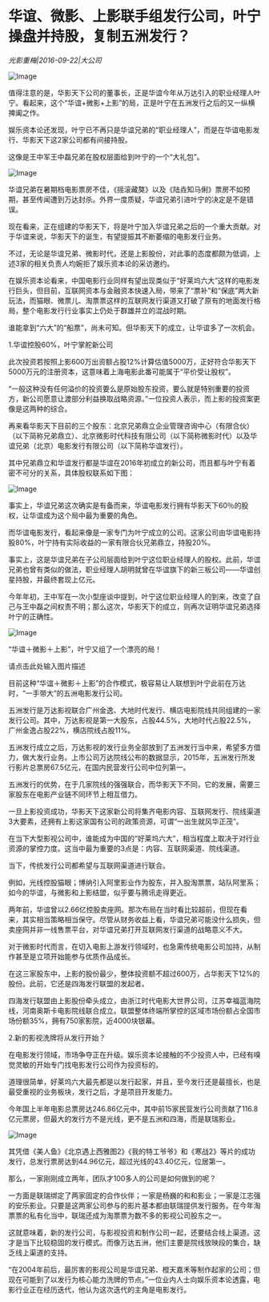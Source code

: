 # 华谊、微影、上影联手组发行公司，叶宁操盘并持股，复制五洲发行？

*光影重梅|2016-09-22|大公司*

![Image](http://static.ylzbl.com/uploads/ueditor/php/upload/image/20170727/1501150126440084.jpg)

值得注意的是，华影天下公司的董事长，正是华谊今年从万达引入的职业经理人叶宁。看起来，这个“华谊+微影+上影”的局，正是叶宁在五洲发行之后的又一纵横捭阖之作。

娱乐资本论还发现，叶宁已不再只是华谊兄弟的“职业经理人”，而是在华谊电影发行、华影天下这2家公司都有间接持股。

这像是王中军王中磊兄弟在股权层面给到叶宁的一个“大礼包”。

![Image](http://p3.pstatp.com/large/31bf0004fb5d23d5986c)

华谊兄弟在暑期档电影票房不佳，《摇滚藏獒》以及《陆垚知马俐》票房不如预期，甚至传闻遭到万达封杀。外界一度质疑，华谊兄弟引进叶宁的决定是不是错误。

现在看来，正在组建的华影天下，将是叶宁加入华谊兄弟之后的一个重大贡献。对于华谊来说，华影天下的诞生，有望提振其不断萎缩的电影发行业务。

不过，无论是华谊兄弟、微影时代，还是上影股份，对此事的态度都颇为低调，上述3家的相关负责人均婉拒了娱乐资本论的采访邀约。

在娱乐资本论看来，中国电影行业同样有望出现类似于“好莱坞六大”这样的电影发行巨头，但目前，互联网资本与金融资本快速入局，带来了“票补”和“保底”两大新玩法，而猫眼、微票儿、淘票票这样的互联网发行渠道又打破了原有的地面发行格局，整个电影发行行业事实上仍处于群雄并立的混战时期。

谁能拿到“六大”的“船票”，尚未可知。但华影天下的成立，让华谊多了一次机会。

1.华谊控股60%，叶宁掌舵新公司

此次投资若按照上影600万出资额占股12%计算估值5000万，正好符合华影天下5000万元的注册资本，这意味着上海电影此番可能属于“平价受让股权”。

“一般这种没有任何溢价的投资要么是原始股东投资，要么就是特别重要的投资方，新公司愿意让渡部分利益换取战略资源。”一位投资人表示，而上影的投资案更像是这两种的综合。

再来看华影天下目前的三个股东：北京兄弟鼎立企业管理咨询中心（有限合伙）（以下简称兄弟鼎立）、北京微影时代科技有限公司（以下简称微影时代）以及华谊兄弟（北京）电影发行有限公司（以下简称华谊发行）。

其中兄弟鼎立和华谊发行都是华谊在2016年初成立的新公司，而且都与叶宁有着密不可分的关系，具体股权联系如下图：

![Image](http://p2.pstatp.com/large/31cf00020a1a53632543)

事实上，华谊兄弟这次确实是有备而来，华谊电影发行拥有华影天下60％的股权，让华谊成为这个局中最为重要的角色。

而华谊电影发行，看起来像是一家专门为叶宁成立的公司。这家公司由华谊电影持股80%，叶宁持有实际收益的一家有限合伙兄弟鼎立，持股20%。

事实上，这是华谊兄弟在子公司层面给到叶宁这位职业经理人的股权。此前，华谊兄弟也曾有类似的做法，职业经理人胡明就曾在华谊旗下的新三板公司——华谊创星持股，并最终套现上亿元。

今年年初，王中军在一次小型座谈中提到，叶宁这位职业经理人的到来，改变了自己与王中磊之间权责不明；那么这次，华影天下的成立，则再次证明华谊兄弟选择叶宁的正确性。

![Image](http://p3.pstatp.com/large/31d000013f8fc899ce24)

“华谊＋微影＋上影”，叶宁又组了一个漂亮的局！

请点击此处输入图片描述

目前这种“华谊＋微影＋上影”的合作模式，极容易让人联想到叶宁此前在万达时，“一手带大”的五洲电影发行公司。

五洲发行是万达影视联合广州金逸、大地时代发行、横店电影院线共同组建的一家发行公司。其中，万达影视是第一大股东，占股44.5%，大地时代占股22.5%，广州金逸占股22%，横店院线占股11%。

五洲发行成立之后，万达影视的发行业务全部放到了五洲发行当中来，希望多方借力，做大发行业务。上市公司万达院线公布的数据显示，2015年，五洲发行所发行影片总票房67.5亿元，在国内民营发行公司中位列第一。

五洲发行的优势，在于几家院线的强强联合，而华影天下不同，它的发展，需要三家股东在电影产业链不同环节上相互借力。

一旦上影投资成功，华影天下这家新公司将集齐电影内容、互联网发行、院线渠道3大要素，还拥有上影这家国有公司的政策资源，可谓“一出生就风华正茂”。

在当下大型影视公司中，谁能成为中国的“好莱坞六大”，相当程度上取决于对行业资源的掌控力度。这当中最为重要的3点是：内容、互联网渠道、院线渠道。

当下，传统发行公司都希望与互联网渠道进行联合。

例如，光线控股猫眼；博纳引入阿里影业作为股东，并入股淘票票，站队阿里系；如今的华谊，与微影和上影结盟，似乎要与腾讯走得更近。

两年前，华谊曾以2.66亿控股卖座网。那次布局在当时看比较超前，但现在看来，其实相当策略相当保守。尽管从财务收益上看，华谊兄弟可能没什么损失，但卖座网并非一线售票平台，对华谊兄弟打开互联网发行渠道的战略意义不大。

对于微影时代而言，在切入电影上游发行领域时，也急需传统电影公司加持，从制作甚至是立项开始能参与优质作品成长。

在这三家股东中，上影的股份最少，整体投资额不超过600万，占华影天下12%的股份。此前，它还是四海发行联盟的发起者。

四海发行联盟由上影股份牵头成立，由浙江时代电影大世界公司，江苏幸福蓝海院线，河南奥斯卡电影院线联合成立。联盟整体终端所掌控的区域市场份额占全国市场份额35%，拥有750家影院，近4000块银幕。

2.新的影视洗牌将从发行开始？

在电影发行领域，市场争夺正在升级。娱乐资本论接触的不少投资人中，已经有嗅觉灵敏的开始专门找电影发行公司作为投资标的。

道理很简单，好莱坞六大最先都是以发行起家，并且，至今发行还是最擅长，也是最受重视的业务板块，发行之后，才是项目开发能力。

今年国上半年电影总票房达246.86亿元中，其中前15家民营发行公司贡献了116.8亿元票房，但最大的发行方不是光线，更不是五洲和四海，而是联瑞影业。

![Image](http://p2.pstatp.com/large/31bd00020d89e5e7de04)

其凭借《美人鱼》《北京遇上西雅图2》《我的特工爷爷》和《寒战2》等片的成功发行，总发行票房达到44.96亿元，超过光线的43.40亿元，位居第一。

那么，一家刚刚成立两年，团队才100多人的公司是如何做到的呢？

一方面是联瑞绑定了两家固定的合作伙伴；一家是杨巍的和和影业；一家是江志强的安乐影业。只要是这两家公司参与的影片基本都由联瑞提供发行服务。在今年淘票票的私有化当中，联瑞还成为淘票票为数不多的影视公司股东之一。

这就意味着，新的发行公司，与影视投资和制作公司一起，还要结合线上渠道。这才是当下比较稳固的发行模式。而像万达五洲，他们主要是院线放映段的集合，缺乏线上渠道的支持。

“在2004年前后，最厉害的影视公司是华谊兄弟、橙天嘉禾等制作起家的公司；但现在可能到了以发行为核心能力洗牌的节点。”一位业内人士向娱乐资本论透露，电影行业正在经历迭代，他认为这次迭代的主角是电影发行。

